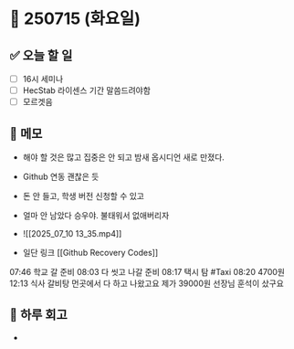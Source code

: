 # 📅 250715 (화요일)

## ✅ 오늘 할 일
- [ ] 16시 세미나
- [ ] HecStab 라이센스 기간 말씀드려야함
- [ ] 모르겟음

## 📝 메모
- 해야 할 것은 많고 집중은 안 되고 밤새 옵시디언 새로 만졌다. 
- Github 연동 괜찮은 듯
- 돈 안 들고, 학생 버전 신청할 수 있고

- 얼마 안 남았다 승우야. 불태워서 없애버리자
- ![[2025_07_10 13_35.mp4]]
- 일단 링크 [[Github Recovery Codes]]

07:46 학교 갈 준비
08:03 다 씻고 나갈 준비
08:17 택시 탐 #Taxi
08:20 4700원
12:13 식사 갈비탕 먼곳에서 다 하고 나왔고요 제가 39000원 선장님 훈석이 샀구요

## 🌙 하루 회고
- 
